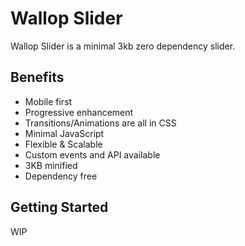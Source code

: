 # Wallop Slider

Wallop Slider is a minimal 3kb zero dependency slider.


## Benefits
- Mobile first
- Progressive enhancement
- Transitions/Animations are all in CSS
- Minimal JavaScript
- Flexible & Scalable
- Custom events and API available
- 3KB minified
- Dependency free


## Getting Started

WIP